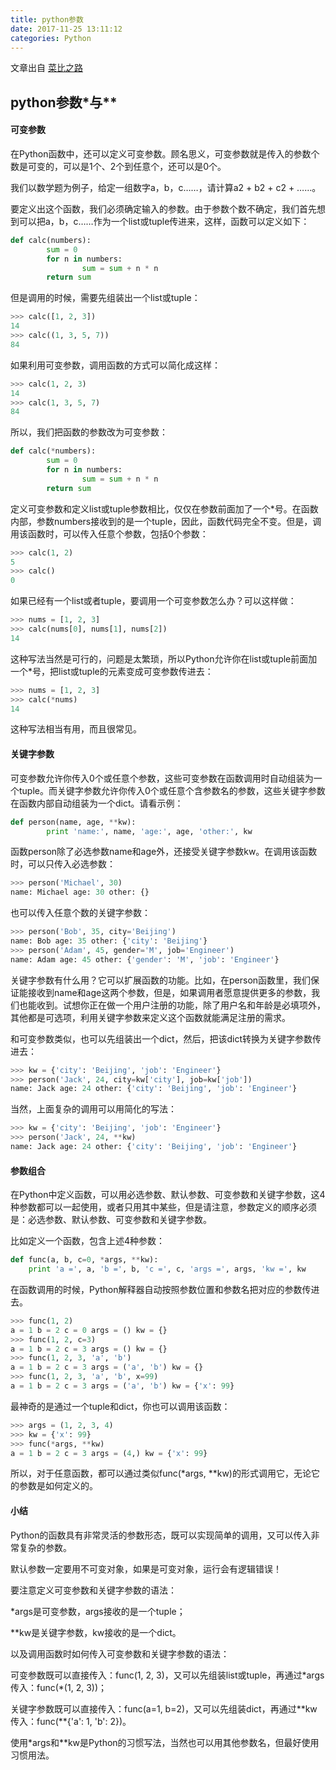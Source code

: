 ```yaml
---
title: python参数
date: 2017-11-25 13:11:12
categories: Python
---
```


文章出自	[菜比之路](https://www.cnblogs.com/paulwinflo/p/5764748.html)


## python参数\*与\*\*  

#### 可变参数  

在Python函数中，还可以定义可变参数。顾名思义，可变参数就是传入的参数个数是可变的，可以是1个、2个到任意个，还可以是0个。

我们以数学题为例子，给定一组数字a，b，c……，请计算a2 + b2 + c2 + ……。

要定义出这个函数，我们必须确定输入的参数。由于参数个数不确定，我们首先想到可以把a，b，c……作为一个list或tuple传进来，这样，函数可以定义如下：

``` python
def calc(numbers):
		sum = 0
		for n in numbers:
				sum = sum + n * n
		return sum
```

但是调用的时候，需要先组装出一个list或tuple：

``` python
>>> calc([1, 2, 3])
14
>>> calc((1, 3, 5, 7))
84
```

如果利用可变参数，调用函数的方式可以简化成这样：

``` python
>>> calc(1, 2, 3)
14
>>> calc(1, 3, 5, 7)
84
```

所以，我们把函数的参数改为可变参数：

``` python
def calc(*numbers):
		sum = 0
		for n in numbers:
				sum = sum + n * n
		return sum
```

定义可变参数和定义list或tuple参数相比，仅仅在参数前面加了一个\*号。在函数内部，参数numbers接收到的是一个tuple，因此，函数代码完全不变。但是，调用该函数时，可以传入任意个参数，包括0个参数：

``` python
>>> calc(1, 2)
5
>>> calc()
0
```

如果已经有一个list或者tuple，要调用一个可变参数怎么办？可以这样做：

``` python
>>> nums = [1, 2, 3]
>>> calc(nums[0], nums[1], nums[2])
14
```

这种写法当然是可行的，问题是太繁琐，所以Python允许你在list或tuple前面加一个\*号，把list或tuple的元素变成可变参数传进去：

``` python
>>> nums = [1, 2, 3]
>>> calc(*nums)
14
```

这种写法相当有用，而且很常见。

#### 关键字参数


可变参数允许你传入0个或任意个参数，这些可变参数在函数调用时自动组装为一个tuple。而关键字参数允许你传入0个或任意个含参数名的参数，这些关键字参数在函数内部自动组装为一个dict。请看示例：

``` python
def person(name, age, **kw):
		print 'name:', name, 'age:', age, 'other:', kw
```

函数person除了必选参数name和age外，还接受关键字参数kw。在调用该函数时，可以只传入必选参数：

``` python
>>> person('Michael', 30)
name: Michael age: 30 other: {}
```

也可以传入任意个数的关键字参数：

``` python
>>> person('Bob', 35, city='Beijing')
name: Bob age: 35 other: {'city': 'Beijing'}
>>> person('Adam', 45, gender='M', job='Engineer')
name: Adam age: 45 other: {'gender': 'M', 'job': 'Engineer'}
```

关键字参数有什么用？它可以扩展函数的功能。比如，在person函数里，我们保证能接收到name和age这两个参数，但是，如果调用者愿意提供更多的参数，我们也能收到。试想你正在做一个用户注册的功能，除了用户名和年龄是必填项外，其他都是可选项，利用关键字参数来定义这个函数就能满足注册的需求。

和可变参数类似，也可以先组装出一个dict，然后，把该dict转换为关键字参数传进去：

``` python
>>> kw = {'city': 'Beijing', 'job': 'Engineer'}
>>> person('Jack', 24, city=kw['city'], job=kw['job'])
name: Jack age: 24 other: {'city': 'Beijing', 'job': 'Engineer'}
```

当然，上面复杂的调用可以用简化的写法：

``` python
>>> kw = {'city': 'Beijing', 'job': 'Engineer'}
>>> person('Jack', 24, **kw)
name: Jack age: 24 other: {'city': 'Beijing', 'job': 'Engineer'}
```

#### 参数组合


在Python中定义函数，可以用必选参数、默认参数、可变参数和关键字参数，这4种参数都可以一起使用，或者只用其中某些，但是请注意，参数定义的顺序必须是：必选参数、默认参数、可变参数和关键字参数。

比如定义一个函数，包含上述4种参数：

``` python
def func(a, b, c=0, *args, **kw):
	print 'a =', a, 'b =', b, 'c =', c, 'args =', args, 'kw =', kw
```

在函数调用的时候，Python解释器自动按照参数位置和参数名把对应的参数传进去。

``` python
>>> func(1, 2)
a = 1 b = 2 c = 0 args = () kw = {}
>>> func(1, 2, c=3)
a = 1 b = 2 c = 3 args = () kw = {}
>>> func(1, 2, 3, 'a', 'b')
a = 1 b = 2 c = 3 args = ('a', 'b') kw = {}
>>> func(1, 2, 3, 'a', 'b', x=99)
a = 1 b = 2 c = 3 args = ('a', 'b') kw = {'x': 99}
```

最神奇的是通过一个tuple和dict，你也可以调用该函数：

``` python
>>> args = (1, 2, 3, 4)
>>> kw = {'x': 99}
>>> func(*args, **kw)
a = 1 b = 2 c = 3 args = (4,) kw = {'x': 99}
```

所以，对于任意函数，都可以通过类似func(\*args, \*\*kw)的形式调用它，无论它的参数是如何定义的。

#### 小结


Python的函数具有非常灵活的参数形态，既可以实现简单的调用，又可以传入非常复杂的参数。

默认参数一定要用不可变对象，如果是可变对象，运行会有逻辑错误！

要注意定义可变参数和关键字参数的语法：

\*args是可变参数，args接收的是一个tuple；

\*\*kw是关键字参数，kw接收的是一个dict。

以及调用函数时如何传入可变参数和关键字参数的语法：

可变参数既可以直接传入：func(1, 2, 3)，又可以先组装list或tuple，再通过\*args传入：func(\*(1, 2, 3))；

关键字参数既可以直接传入：func(a=1, b=2)，又可以先组装dict，再通过\*\*kw传入：func(\*\*{'a': 1, 'b': 2})。

使用\*args和\*\*kw是Python的习惯写法，当然也可以用其他参数名，但最好使用习惯用法。